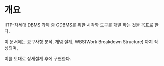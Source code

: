 # 개요

IITP-차세대 DBMS 과제 중 GDBMS를 위한 시각화 도구를 개발 하는 것을 목표로 한다.

이 문서에는 요구사항 분석, 개념 설계, WBS(Work Breakdown Structure) 까지 작성되며,

이를 토대로 상세설계 후에 구현한다.
